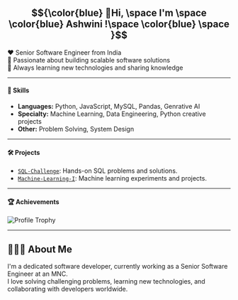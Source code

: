  
## $${\color{blue} 👋Hi, \space I'm  \space \color{blue} Ashwini !\space \color{blue} \space  }$$  
❤️ Senior Software Engineer from India      
💼 Passionate about building scalable software solutions    
🌱 Always learning new technologies and sharing knowledge   

-----   

#### 🚀 Skills

- **Languages:** Python, JavaScript, MySQL, Pandas, Genrative AI
- **Specialty:** Machine Learning, Data Engineering, Python creative projects
- **Other:** Problem Solving, System Design 

---

#### 🛠️ Projects
  
- [`SQL-Challenge`](https://github.com/Ashu23Queen/SQL-Challenge): Hands-on SQL problems and solutions.
- [`Machine-Learning-I`](https://github.com/Ashu23Queen/Machine-Learning-I): Machine learning experiments and projects.

----

#### 🏆 Achievements 

![Profile Trophy](https://github-profile-trophy.vercel.app/?username=ashu23queen&theme=juicyfresh)
  
    
---

## 🙋🏻‍♀️ About Me 

I'm a dedicated software developer, currently working as a Senior Software Engineer at an MNC.   
I love solving challenging problems, learning new technologies, and collaborating with developers worldwide.
 
 
 
